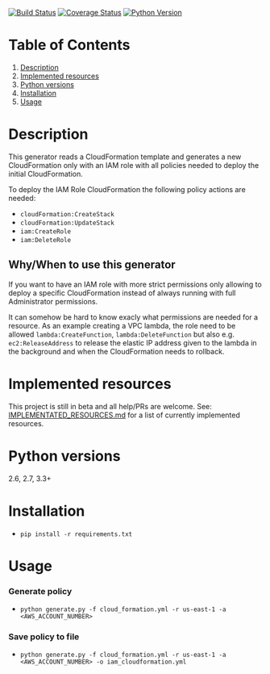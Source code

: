 [![Build Status](https://travis-ci.com/fulder/cloudformation-policy-generator.svg?branch=master)](https://travis-ci.com/fulder/cloudformation-policy-generator)
[![Coverage Status](https://coveralls.io/repos/github/fulder/cloudformation-policy-generator/badge.svg?branch=master)](https://coveralls.io/github/fulder/cloudformation-policy-generator?branch=master)
[![Python Version](https://img.shields.io/badge/python-2.6%2C2.7%2C3.3%2B-blue.svg)](https://www.python.org/)

# Table of Contents
1. [Description](#description)
2. [Implemented resources](#implemented-resources)
3. [Python versions](#python-versions)
4. [Installation](#installation)
5. [Usage](#usage)

# Description

This generator reads a CloudFormation template and generates a new CloudFormation only with an IAM role with all policies needed to deploy the initial CloudFormation.

To deploy the IAM Role CloudFormation the following policy actions are needed:
* `cloudFormation:CreateStack`
* `cloudFormation:UpdateStack`
* `iam:CreateRole` 
* `iam:DeleteRole`

## Why/When to use this generator
If you want to have an IAM role with more strict permissions only allowing to deploy a specific CloudFormation instead of always running with full Administrator permissions.

It can somehow be hard to know exacly what permissions are needed for a resource. As an example creating a VPC lambda, the role need to be allowed `lambda:CreateFunction`, `lambda:DeleteFunction` but also e.g. `ec2:ReleaseAddress` to release the elastic IP address given to the lambda in the background and when the CloudFormation needs to rollback.

# Implemented resources

This project is still in beta and all help/PRs are welcome.
See: [IMPLEMENTATED_RESOURCES.md](https://github.com/fulder/cloudformation-policy-generator/blob/master/IMPLEMENTED_RESOURCES.md) for a list of currently implemented resources.

# Python versions
2.6, 2.7, 3.3+

# Installation

* `pip install -r requirements.txt`

# Usage

### Generate policy
* `python generate.py -f cloud_formation.yml -r us-east-1 -a <AWS_ACCOUNT_NUMBER>`

### Save policy to file
* `python generate.py -f cloud_formation.yml -r us-east-1 -a <AWS_ACCOUNT_NUMBER> -o iam_cloudformation.yml`